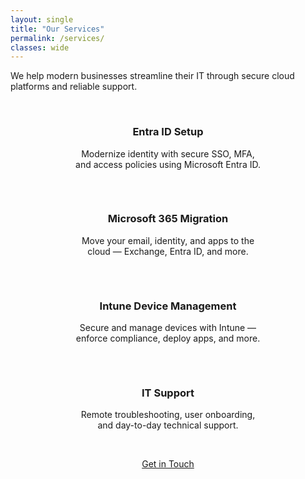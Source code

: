 ```yaml
---
layout: single
title: "Our Services"
permalink: /services/
classes: wide
---
```


We help modern businesses streamline their IT through secure cloud platforms and reliable support.

<br>

<div style="display: flex; flex-wrap: wrap; justify-content: center; gap: 2rem; text-align: center;">

  <div style="flex: 1 1 250px; max-width: 300px;">
    <i class="fas fa-user-shield" style="font-size: 40px; color: #0057ff;"></i>
    <h3>Entra ID Setup</h3>
    <p>Modernize identity with secure SSO, MFA, and access policies using Microsoft Entra ID.</p>
  </div>

  <div style="flex: 1 1 250px; max-width: 300px;">
    <i class="fas fa-cloud-upload-alt" style="font-size: 40px; color: #0057ff;"></i>
    <h3>Microsoft 365 Migration</h3>
    <p>Move your email, identity, and apps to the cloud — Exchange, Entra ID, and more.</p>
  </div>

  <div style="flex: 1 1 250px; max-width: 300px;">
    <i class="fas fa-mobile-alt" style="font-size: 40px; color: #0057ff;"></i>
    <h3>Intune Device Management</h3>
    <p>Secure and manage devices with Intune — enforce compliance, deploy apps, and more.</p>
  </div>

  <div style="flex: 1 1 250px; max-width: 300px;">
    <i class="fas fa-tools" style="font-size: 40px; color: #0057ff;"></i>
    <h3>IT Support</h3>
    <p>Remote troubleshooting, user onboarding, and day-to-day technical support.</p>
  </div>

</div>

<br>

<p style="text-align: center;"><a href="/contact/" class="btn btn--primary">Get in Touch</a></p>
